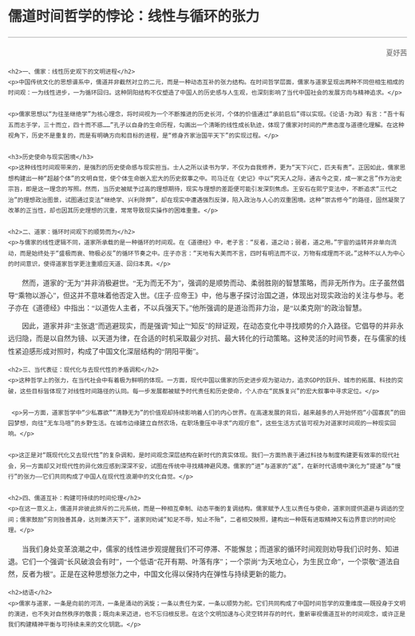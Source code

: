 <!DOCTYPE html>
<html lang="zh-CN">
<head>
    <meta charset="UTF-8">
    <title>儒道时间哲学的悖论：线性与循环的张力</title>
    <style>
        body {
            font-family: '宋体', SimSun, serif;
            max-width: 800px;
            margin: 2em auto;
            padding: 0 20px;
            line-height: 1.8;
            color: #333;
        }
        h1 {
            font-size: 28px;
            border-bottom: 2px solid #ccc;
            padding-bottom: 0.5em;
        }
        h2 {
            font-size: 22px;
            color: #2c3e50;
            margin: 1.5em 0 1em;
        }
        h3 {
            font-size: 18px;
            color: #34495e;
            margin: 1.2em 0 0.8em;
        }
        p {
            text-indent: 2em;
            margin: 0.8em 0;
        }
        .author {
            font-size: 14px;
            color: #666;
            text-align: right;
            margin: 1em 0;
        }
        .quote {
            background: #f8f9fa;
            border-left: 4px solid #3498db;
            padding: 1em;
            margin: 1em 0;
        }
    </style>
</head>
<body>
    <h1>儒道时间哲学的悖论：线性与循环的张力</h1>
    <div class="author">夏妤茜</div>

    <h2>一、儒家：线性历史观下的文明进程</h2>
    <p>中国传统文化的思想谱系中，儒道并非截然对立的二元，而是一种动态互补的张力结构。在时间哲学层面，儒家与道家呈现出两种不同但相生相成的时间观：一为线性进步，一为循环回归。这种阴阳结构不仅塑造了中国人的历史感与人生观，也深刻影响了当代中国社会的发展方向与精神追求。</p>

    <p>儒家思想以“为往圣继绝学”为核心理念，将时间视为一个不断推进的历史长河，个体的价值通过“承前启后”得以实现。《论语·为政》有言：“吾十有五而志于学，三十而立，四十而不惑……”孔子以自身的生命历程，勾画出一个清晰的线性成长轨迹，体现了儒家对时间的严肃态度与道德化理解。在这种视角下，历史不是重复的，而是有明确方向和目标的进程，是“修身齐家治国平天下”的实现过程。</p>

    <h3>历史使命与现实困境</h3>
    <p>这种线性时间观带来的，是强烈的历史使命感与现实担当。士人之所以读书为学，不仅为自我修养，更为“天下兴亡，匹夫有责”。正因如此，儒家思想构建出一种“超越个体”的文明自觉，使个体生命嵌入宏大的历史叙事之中。司马迁在《史记》中以“究天人之际，通古今之变，成一家之言”作为治史宗旨，即是这一理念的写照。然而，当历史被赋予过高的理想期待，现实与理想的差距便可能引发深刻焦虑。王安石在熙宁变法中，不断追求“三代之治”的理想政治图景，试图通过变法“继绝学、兴利除弊”，却在现实中遭遇强烈反弹，陷入政治与人心的双重困境。这种“崇古修今”的路径，固然凝聚了改革的正当性，却也因其历史理想的沉重，常常导致现实操作的困难重重。</p>

    <h2>二、道家：循环时间观下的顺势而为</h2>
    <p>与儒家的线性逻辑不同，道家所承载的是一种循环的时间观。在《道德经》中，老子言：“反者，道之动；弱者，道之用。”宇宙的运转并非单向流动，而是始终处于“盛极而衰、物极必反”的循环节奏之中。庄子亦言：“天地有大美而不言，四时有明法而不议，万物有成理而不说。”这种不以人为中心的时间意识，使得道家哲学更注重顺应天道、回归本真。</p>

 <p>然而，道家的“无为”并非消极避世。“无为而无不为”，强调的是顺势而动、柔弱胜刚的智慧策略，而非无所作为。庄子虽然倡导“乘物以游心”，但这并不意味着他否定入世。《庄子·应帝王》中，他与惠子探讨治国之道，体现出对现实政治的关注与参与。老子亦在《道德经》中指出：“以道佐人主者，不以兵强天下。”他所强调的是道治而非力治，是“以柔克刚”的政治智慧。</p>

<p>因此，道家并非“主张退”而逃避现实，而是强调“知止”“知反”的辩证观，在动态变化中寻找顺势的介入路径。它倡导的并非永远归隐，而是以自然为镜、以天道为律，在合适的时机采取最少对抗、最大转化的行动策略。这种灵活的时间节奏，在与儒家的线性紧迫感形成对照时，构成了中国文化深层结构的“阴阳平衡”。</p>

    <h2>三、当代表征：现代化与去现代性的矛盾调和</h2>
    <p>这种哲学上的张力，在当代社会中有着极为鲜明的体现。一方面，现代中国以儒家的历史进步观为驱动力，追求GDP的跃升、城市的拓展、科技的突破，这些目标皆体现了对线性时间路径的认同。每一步发展都被赋予时代责任和历史使命，个人亦在“民族复兴”的宏大叙事中寻求定位。</p>

     <p>另一方面，道家哲学中“少私寡欲”“清静无为”的价值观却持续影响着人们的内心世界。在高速发展的背后，越来越多的人开始怀抱“小国寡民”的田园梦想，向往“无车马喧”的乡野生活。在城市边缘建立自然农场，在职场重压中寻求“内观疗愈”，这些生活方式皆可视为对道家时间观的一种现实回响。</p>

    <p>这正是对“既现代化又去现代性”的复杂调和，是时间观念深层结构在新时代的真实体现。我们一方面热衷于通过科技与制度构建更有效率的现代社会，另一方面却又对现代性的异化效应感到深深不安，试图在传统中寻找精神避风港。儒家的“进”与道家的“返”，在新时代语境中演化为“提速”与“慢行”的张力——它们共同构成了中国人在现代性浪潮中的文化自觉。</p>

    <h2>四、儒道互补：构建可持续的时间伦理</h2>
    <p>在这一意义上，儒道并非彼此排斥的二元系统，而是一种相互牵制、动态平衡的复调结构。儒家赋予人生以责任与使命，道家则提供退避与调适的空间；儒家鼓励“穷则独善其身，达则兼济天下”，道家则劝诫“知足不辱，知止不殆”，二者相交映照，建构出一种既有进取精神又有边界意识的时间伦理。</p>

<p>当我们身处变革浪潮之中，儒家的线性进步观提醒我们不可停滞、不能懈怠；而道家的循环时间观则劝导我们识时务、知进退。它们一个强调“长风破浪会有时”，一个低语“花开有期、叶落有序”；一个崇尚“为天地立心，为生民立命”，一个崇敬“道法自然，反者为根”。正是在这种思想张力之中，中国文化得以保持内在弹性与持续更新的能力。</p>

    <h2>结语</h2>
    <p>儒家与道家，一条是向前的河流，一条是涌动的涡旋；一条以责任为桨，一条以顺势为舵。它们共同构成了中国时间哲学的双重维度——既投身于文明的演进，也不失对自然秩序的敬畏；既向未来迈进，也不忘归根反思。在这个文明加速与心灵空转并存的时代，重新审视儒道互补的时间观念，或许正是我们构建精神平衡与可持续未来的文化钥匙。</p>
</body>
</html>
